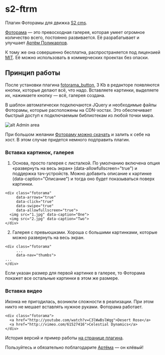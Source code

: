 s2-ftrm
==============

Плагин Фоторамы для движка [S2 cms](http://s2cms.ru).

[Фоторама](http://fotorama.io/) — это превосходная галерея, которая умеет огромное количество всего, постоянно развивается. 
Её разрабатывает и улучшает [Артём Поликарпов](http://fotorama.io/contact/).

К тому же она совершенно бесплатна, распространяется под лицензией [MIT](http://fotorama.io/license/). 
Её можно использовать в коммерческих проектах без опаски.

## Принцип работы

После установки плагина [fotorama_button](https://github.com/i-do/s2-ftrm/archive/master.zip), 3 Kb в редакторе появляются кнопки, которые делают всё, что надо. 
Вставляете картинки, выделяете их, нажимаете кнопку — всё, галерея создана. 

В шаблон автоматически подключаются JQuery и необходимые файлы Фоторамы, которые расположены на CDN-хостах. Это обеспечивает быстрый доступ к подключаемым библиотекам из любой точки мира. 

![alt Admin area](http://phota.me/dgtW.png "Admin area")

При большом желании [Фотораму можно скачать](https://github.com/artpolikarpov/fotorama/releases/download/4.5.1/fotorama-4.5.1.zip) и залить к себе на хост. 
В этом случае придется немного подправить плагин.

### Вставка картинок, галерея

1. Основа, просто галерея с листалкой.
По умолчанию включена опция «развернуть на весь экран» (data-allowfullscreen="true") и поддержка тач-устройств.
Можно добавить описание к картинке (data-caption="Описание") и тогда оно будет показываться поверх картинки.
```
<div class="fotorama"
     data-arrows="true"
     data-click="true"
     data-swipe="true"
     data-allowfullscreen="true">
  <img src="1.jpg" data-caption="One">
  <img src="2.jpg" data-caption="Two">
</div>
```

2. Галерея с превьюшками. Хороша с большими картинками, которые можно развернуть на весь экран.
```
<div class="fotorama"
     ...
     data-nav="thumbs">
...
</div>
```

Если указан размер для первой картинке в галерее, то Фоторама покажет все остальные картинки в этом же размере.

### Вставка видео

Иконка не пригодилась, возникли сложности в реализации.
При этом никто не мешает вставлять нужное руками. Фоторама работает. 
```
<div class="fotorama">
  <a href="http://youtube.com/watch?v=C3lWwBslWqg">Desert Rose</a>
  <a href="http://vimeo.com/61527416">Celestial Dynamics</a>
</div>
```

История версий и пример работы [на странице плагина](http://artzen.ru/result/projects/s2-ext/fotorama).

Пользуйтесь и обязательно поблагодарите [Артёма](http://fotorama.io/contact/) — он клёвый!
